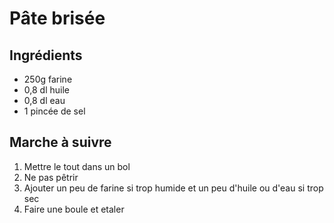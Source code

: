 # Pâte brisée 

## Ingrédients

+ 250g farine
+ 0,8 dl huile
+ 0,8 dl eau
+ 1 pincée de sel

## Marche à suivre
1. Mettre le tout dans un bol
2. Ne pas pêtrir
3. Ajouter un peu de farine si trop humide et un peu d'huile ou d'eau si trop sec
4. Faire une boule et etaler
